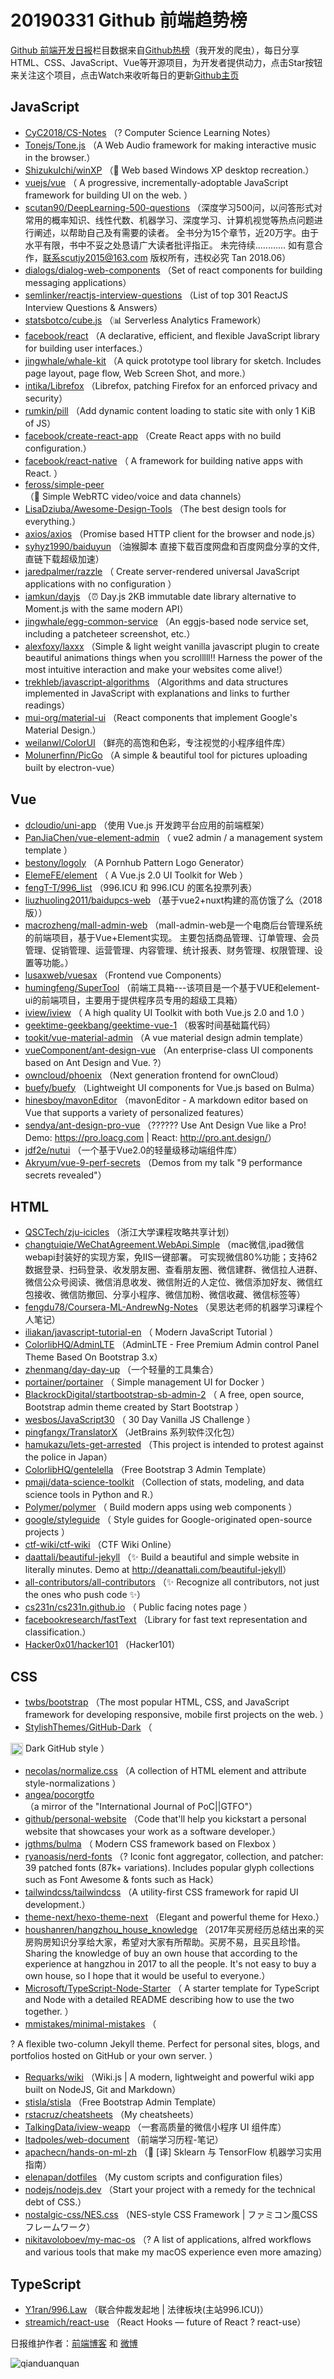 # 20190331 Github 前端趋势榜

[Github 前端开发日报](http://caibaojian.com/c/news)栏目数据来自[Github热榜](http://news.caibaojian.com/)（我开发的爬虫），每日分享HTML、CSS、JavaScript、Vue等开源项目，为开发者提供动力，点击Star按钮来关注这个项目，点击Watch来收听每日的更新[Github主页](https://github.com/kujian/githubTrending)
## JavaScript

* [CyC2018/CS-Notes](https://github.com/CyC2018/CS-Notes) （? Computer Science Learning Notes）
* [Tonejs/Tone.js](https://github.com/Tonejs/Tone.js) （A Web Audio framework for making interactive music in the browser.）
* [ShizukuIchi/winXP](https://github.com/ShizukuIchi/winXP) （&#x1f3c1; Web based Windows XP desktop recreation.）
* [vuejs/vue](https://github.com/vuejs/vue) （
        A progressive, incrementally-adoptable JavaScript framework for building UI on the web.
      ）
* [scutan90/DeepLearning-500-questions](https://github.com/scutan90/DeepLearning-500-questions) （深度学习500问，以问答形式对常用的概率知识、线性代数、机器学习、深度学习、计算机视觉等热点问题进行阐述，以帮助自己及有需要的读者。 全书分为15个章节，近20万字。由于水平有限，书中不妥之处恳请广大读者批评指正。 未完待续............ 如有意合作，联系scutjy2015@163.com 版权所有，违权必究 Tan 2018.06）
* [dialogs/dialog-web-components](https://github.com/dialogs/dialog-web-components) （Set of react components for building messaging applications）
* [semlinker/reactjs-interview-questions](https://github.com/semlinker/reactjs-interview-questions) （List of top 301 ReactJS Interview Questions &amp; Answers）
* [statsbotco/cube.js](https://github.com/statsbotco/cube.js) （&#x1f4ca; Serverless Analytics Framework）
* [facebook/react](https://github.com/facebook/react) （A declarative, efficient, and flexible JavaScript library for building user interfaces.）
* [jingwhale/whale-kit](https://github.com/jingwhale/whale-kit) （A quick prototype tool library for sketch. Includes page layout, page flow, Web Screen Shot, and more.）
* [intika/Librefox](https://github.com/intika/Librefox) （Librefox, patching Firefox for an enforced privacy and security）
* [rumkin/pill](https://github.com/rumkin/pill) （Add dynamic content loading to static site with only 1 KiB of JS）
* [facebook/create-react-app](https://github.com/facebook/create-react-app) （Create React apps with no build configuration.）
* [facebook/react-native](https://github.com/facebook/react) （
        A framework for building native apps with React.
      ）
* [feross/simple-peer](https://github.com/feross/simple-peer) （&#x1f4e1; Simple WebRTC video/voice and data channels）
* [LisaDziuba/Awesome-Design-Tools](https://github.com/LisaDziuba/Awesome-Design-Tools) （The best design tools for everything.）
* [axios/axios](https://github.com/axios/axios) （Promise based HTTP client for the browser and node.js）
* [syhyz1990/baiduyun](https://github.com/syhyz1990/baiduyun) （油猴脚本 直接下载百度网盘和百度网盘分享的文件,直链下载超级加速）
* [jaredpalmer/razzle](https://github.com/jaredpalmer/razzle) （
        Create server-rendered universal JavaScript applications with no configuration
      ）
* [iamkun/dayjs](https://github.com/iamkun/dayjs) （⏰ Day.js 2KB immutable date library alternative to Moment.js with the same modern API）
* [jingwhale/egg-common-service](https://github.com/jingwhale/egg-common-service) （An eggjs-based node service set, including a patcheteer screenshot, etc.）
* [alexfoxy/laxxx](https://github.com/alexfoxy/laxxx) （Simple &amp; light weight vanilla javascript plugin to create beautiful animations things when you scrolllll!! Harness the power of the most intuitive interaction and make your websites come alive!）
* [trekhleb/javascript-algorithms](https://github.com/trekhleb/javascript-algorithms) （Algorithms and data structures implemented in JavaScript with explanations and links to further readings）
* [mui-org/material-ui](https://github.com/mui-org/material-ui) （React components that implement Google's Material Design.）
* [weilanwl/ColorUI](https://github.com/weilanwl/ColorUI) （鲜亮的高饱和色彩，专注视觉的小程序组件库）
* [Molunerfinn/PicGo](https://github.com/Molunerfinn/PicGo) （A simple &amp; beautiful tool for pictures uploading built by electron-vue）

## Vue

* [dcloudio/uni-app](https://github.com/dcloudio/uni-app) （使用 Vue.js 开发跨平台应用的前端框架）
* [PanJiaChen/vue-element-admin](https://github.com/PanJiaChen/vue-element-admin) （
        vue2 admin / a management system template
      ）
* [bestony/logoly](https://github.com/bestony/logoly) （A Pornhub Pattern Logo Generator）
* [ElemeFE/element](https://github.com/ElemeFE/element) （
        A Vue.js 2.0 UI Toolkit for Web
      ）
* [fengT-T/996_list](https://github.com/fengT-T/996_list) （996.ICU 和 996.ICU 的匿名投票列表）
* [liuzhuoling2011/baidupcs-web](https://github.com/liuzhuoling2011/baidupcs-web) （基于vue2+nuxt构建的高仿饿了么（2018版））
* [macrozheng/mall-admin-web](https://github.com/macrozheng/mall-admin-web) （mall-admin-web是一个电商后台管理系统的前端项目，基于Vue+Element实现。 主要包括商品管理、订单管理、会员管理、促销管理、运营管理、内容管理、统计报表、财务管理、权限管理、设置等功能。）
* [lusaxweb/vuesax](https://github.com/lusaxweb/vuesax) （Frontend vue Components）
* [humingfeng/SuperTool](https://github.com/humingfeng/SuperTool) （前端工具箱---该项目是一个基于VUE和element-ui的前端项目，主要用于提供程序员专用的超级工具箱）
* [iview/iview](https://github.com/iview/iview) （
        A high quality UI Toolkit with both Vue.js 2.0 and 1.0
      ）
* [geektime-geekbang/geektime-vue-1](https://github.com/geektime-geekbang/geektime-vue-1) （极客时间基础篇代码）
* [tookit/vue-material-admin](https://github.com/tookit/vue-material-admin) （A vue material design admin template）
* [vueComponent/ant-design-vue](https://github.com/vueComponent/ant-design-vue) （An enterprise-class UI components based on Ant Design and Vue. ?）
* [owncloud/phoenix](https://github.com/owncloud/phoenix) （Next generation frontend for ownCloud）
* [buefy/buefy](https://github.com/buefy/buefy) （Lightweight UI components for Vue.js based on Bulma）
* [hinesboy/mavonEditor](https://github.com/hinesboy/mavonEditor) （mavonEditor - A markdown editor based on Vue that supports a variety of personalized features）
* [sendya/ant-design-pro-vue](https://github.com/sendya/ant-design-pro-vue) （??‍???‍? Use Ant Design Vue like a Pro! Demo: <a href="https://pro.loacg.com" rel="nofollow">https://pro.loacg.com</a> | React: <a href="http://pro.ant.design/" rel="nofollow">http://pro.ant.design/</a>）
* [jdf2e/nutui](https://github.com/jdf2e/nutui) （一个基于Vue2.0的轻量级移动端组件库）
* [Akryum/vue-9-perf-secrets](https://github.com/Akryum/vue-9-perf-secrets) （Demos from my talk "9 performance secrets revealed"）

## HTML

* [QSCTech/zju-icicles](https://github.com/QSCTech/zju-icicles) （浙江大学课程攻略共享计划）
* [changtuiqie/WeChatAgreement.WebApi.Simple](https://github.com/changtuiqie/WeChatAgreement.WebApi.Simple) （mac微信,ipad微信 webapi封装好的实现方案，免IIS一键部署。 可实现微信80%功能；支持62数据登录、扫码登录、收发朋友圈、查看朋友圈、微信建群、微信拉人进群、微信公众号阅读、微信消息收发、微信附近的人定位、微信添加好友、微信红包接收、微信防撤回、分享小程序、微信加粉、微信收藏、微信标签等）
* [fengdu78/Coursera-ML-AndrewNg-Notes](https://github.com/fengdu78/Coursera-ML-AndrewNg-Notes) （吴恩达老师的机器学习课程个人笔记）
* [iliakan/javascript-tutorial-en](https://github.com/iliakan/javascript-tutorial-en) （
        Modern JavaScript Tutorial 
      ）
* [ColorlibHQ/AdminLTE](https://github.com/ColorlibHQ/AdminLTE) （AdminLTE - Free Premium Admin control Panel Theme Based On Bootstrap 3.x）
* [zhenmang/day-day-up](https://github.com/zhenmang/day-day-up) （一个轻量的工具集合）
* [portainer/portainer](https://github.com/portainer/portainer) （
        Simple management UI for Docker
      ）
* [BlackrockDigital/startbootstrap-sb-admin-2](https://github.com/BlackrockDigital/startbootstrap-sb-admin-2) （
        A free, open source, Bootstrap admin theme created by Start Bootstrap
      ）
* [wesbos/JavaScript30](https://github.com/wesbos/JavaScript30) （
        30 Day Vanilla JS Challenge
      ）
* [pingfangx/TranslatorX](https://github.com/pingfangx/TranslatorX) （JetBrains 系列软件汉化包）
* [hamukazu/lets-get-arrested](https://github.com/hamukazu/lets-get-arrested) （This project is intended to protest against the police in Japan）
* [ColorlibHQ/gentelella](https://github.com/ColorlibHQ/gentelella) （Free Bootstrap 3 Admin Template）
* [pmaji/data-science-toolkit](https://github.com/pmaji/data-science-toolkit) （Collection of stats, modeling, and data science tools in Python and R.）
* [Polymer/polymer](https://github.com/Polymer/polymer) （
        Build modern apps using web components
      ）
* [google/styleguide](https://github.com/google/styleguide) （
        Style guides for Google-originated open-source projects
      ）
* [ctf-wiki/ctf-wiki](https://github.com/ctf-wiki/ctf-wiki) （CTF Wiki Online）
* [daattali/beautiful-jekyll](https://github.com/daattali/beautiful-jekyll) （✨ Build a beautiful and simple website in literally minutes. Demo at <a href="http://deanattali.com/beautiful-jekyll" rel="nofollow">http://deanattali.com/beautiful-jekyll</a>）
* [all-contributors/all-contributors](https://github.com/all-contributors/all-contributors) （✨ Recognize all contributors, not just the ones who push code ✨）
* [cs231n/cs231n.github.io](https://github.com/cs231n/cs231n.github.io) （
        Public facing notes page
      ）
* [facebookresearch/fastText](https://github.com/facebookresearch/fastText) （Library for fast text representation and classification.）
* [Hacker0x01/hacker101](https://github.com/Hacker0x01/hacker101) （Hacker101）

## CSS

* [twbs/bootstrap](https://github.com/twbs/bootstrap) （The most popular HTML, CSS, and JavaScript framework for developing responsive, mobile first projects on the web.
      ）
* [StylishThemes/GitHub-Dark](https://github.com/StylishThemes/GitHub-Dark) （
        
<img class="emoji" title=":octocat:" alt=":octocat:" src="https://assets-cdn.github.com/images/icons/emoji/octocat.png" height="20" width="20" align="absmiddle"> Dark GitHub style
      ）
* [necolas/normalize.css](https://github.com/necolas/normalize.css) （A collection of HTML element and attribute style-normalizations
      ）
* [angea/pocorgtfo](https://github.com/angea/pocorgtfo) （a mirror of the "International Journal of PoC||GTFO"）
* [github/personal-website](https://github.com/github/personal-website) （Code that'll help you kickstart a personal website that showcases your work as a software developer.）
* [jgthms/bulma](https://github.com/jgthms/bulma) （
        Modern CSS framework based on Flexbox
      ）
* [ryanoasis/nerd-fonts](https://github.com/ryanoasis/nerd-fonts) （? Iconic font aggregator, collection, and patcher: 39 patched fonts (87k+ variations). Includes popular glyph collections such as Font Awesome &amp; fonts such as Hack）
* [tailwindcss/tailwindcss](https://github.com/tailwindcss/tailwindcss) （A utility-first CSS framework for rapid UI development.）
* [theme-next/hexo-theme-next](https://github.com/theme-next/hexo-theme-next) （Elegant and powerful theme for Hexo.）
* [houshanren/hangzhou_house_knowledge](https://github.com/houshanren/hangzhou_house_knowledge) （2017年买房经历总结出来的买房购房知识分享给大家，希望对大家有所帮助。买房不易，且买且珍惜。Sharing the knowledge of buy an own house that according to the experience at hangzhou in 2017 to all the people. It's not easy to buy a own house, so I hope that it would be useful to everyone.）
* [Microsoft/TypeScript-Node-Starter](https://github.com/Microsoft/TypeScript-Node-Starter) （
        A starter template for TypeScript and Node with a detailed README describing how to use the two together.
      ）
* [mmistakes/minimal-mistakes](https://github.com/mmistakes/minimal-mistakes) （
        
? A flexible two-column Jekyll theme. Perfect for personal sites, blogs, and portfolios hosted on GitHub or your own server.
      ）
* [Requarks/wiki](https://github.com/Requarks/wiki) （Wiki.js | A modern, lightweight and powerful wiki app built on NodeJS, Git and Markdown）
* [stisla/stisla](https://github.com/stisla/stisla) （Free Bootstrap Admin Template）
* [rstacruz/cheatsheets](https://github.com/rstacruz/cheatsheets) （My cheatsheets）
* [TalkingData/iview-weapp](https://github.com/TalkingData/iview-weapp) （一套高质量的微信小程序 UI 组件库）
* [ltadpoles/web-document](https://github.com/ltadpoles/web-document) （前端学习历程-笔记）
* [apachecn/hands-on-ml-zh](https://github.com/apachecn/hands-on-ml-zh) （&#x1f4d6; [译] Sklearn 与 TensorFlow 机器学习实用指南）
* [elenapan/dotfiles](https://github.com/elenapan/dotfiles) （My custom scripts and configuration files）
* [nodejs/nodejs.dev](https://github.com/nodejs/nodejs.dev) （Start your project with a remedy for the technical debt of CSS.）
* [nostalgic-css/NES.css](https://github.com/nostalgic-css/NES.css) （NES-style CSS Framework | ファミコン風CSSフレームワーク）
* [nikitavoloboev/my-mac-os](https://github.com/nikitavoloboev/my-mac-os) （? A list of applications, alfred workflows and various tools that make my macOS experience even more amazing）

## TypeScript

* [Y1ran/996.Law](https://github.com/Y1ran/996.Law) （联合仲裁发起地 | 法律板块(主站996.ICU)）
* [streamich/react-use](https://github.com/streamich/react-use) （React Hooks — future of React ? react-use）


日报维护作者：[前端博客](http://caibaojian.com/) 和 [微博](http://caibaojian.com/go/weibo)

![qianduanquan](https://user-images.githubusercontent.com/3055447/38468989-651132ac-3b80-11e8-8e6b-15122322a9d7.png)